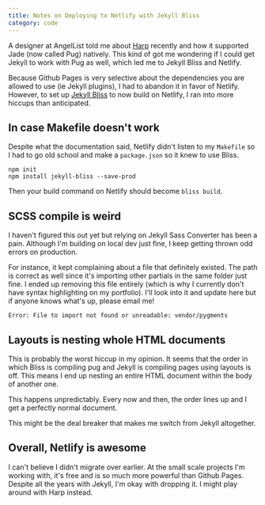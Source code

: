 ```yaml
---
title: Notes on Deploying to Netlify with Jekyll Bliss
category: code
---
```


A designer at AngelList told me about [Harp](http://harpjs.com/) recently and how it supported Jade (now called Pug) natively. This kind of got me wondering if I could get Jekyll to work with Pug as well, which led me to Jekyll Bliss and Netlify.

Because Github Pages is very selective about the dependencies you are allowed to use (ie Jekyll plugins), I had to abandon it in favor of Netlify. However, to set up [Jekyll Bliss](https://github.com/DougBeney/Jekyll-Bliss) to now build on Netlify, I ran into more hiccups than anticipated.

## In case Makefile doesn't work
Despite what the documentation said, Netlify didn't listen to my `Makefile` so I had to go old school and make a `package.json` so it knew to use Bliss.

```
npm init
npm install jekyll-bliss --save-prod
```

Then your build command on Netlify should become `bliss build`.

## SCSS compile is weird
I haven't figured this out yet but relying on Jekyll Sass Converter has been a pain. Although I'm building on local dev just fine, I keep getting thrown odd errors on production.

For instance, it kept complaining about a file that definitely existed. The path is correct as well since it's importing other partials in the same folder just fine. I ended up removing this file entirely (which is why I currently don't have syntax highlighting on my portfolio). I'll look into it and update here but if anyone knows what's up, please email me!

```
Error: File to import not found or unreadable: vendor/pygments
```

## Layouts is nesting whole HTML documents
This is probably the worst hiccup in my opinion. It seems that the order in which Bliss is compiling pug and Jekyll is compiling pages using layouts is off. This means I end up nesting an entire HTML document within the body of another one.

This happens unpredictably. Every now and then, the order lines up and I get a perfectly normal document.

This might be the deal breaker that makes me switch from Jekyll altogether.

## Overall, Netlify is awesome
I can't believe I didn't migrate over earlier. At the small scale projects I'm working with, it's free and is so much more powerful than Github Pages. Despite all the years with Jekyll, I'm okay with dropping it. I might play around with Harp instead.
